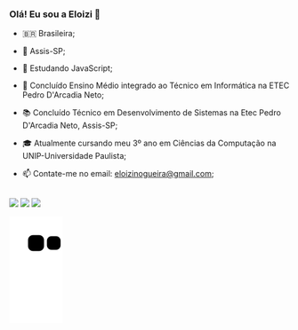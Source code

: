 ### Olá! Eu sou a Eloizi  👋

- 🇧🇷 Brasileira;
- 🏡 Assis-SP;
- 🌱 Estudando JavaScript;
- 💬 Concluído Ensino Médio integrado ao Técnico em Informática na ETEC Pedro D'Arcadia Neto;
- 📚 Concluído Técnico em Desenvolvimento de Sistemas na Etec Pedro D'Arcadia Neto, Assis-SP;
- 🎓 Atualmente cursando meu 3º ano em Ciências da Computação na UNIP-Universidade Paulista;

- 📫 Contate-me no email: eloizinogueira@gmail.com;



  
  ##
 
<div> 
  
  <a href="https://www.instagram.com/eloizi16/" target="_blank"><img src="https://img.shields.io/badge/-Instagram-%23E4405F?style=for-the-badge&logo=instagram&logoColor=white" target="_blank"></a>
  <a href = "mailto:contatoeloizinogueira@gmail.com"><img src="https://img.shields.io/badge/-Gmail-%23333?style=for-the-badge&logo=gmail&logoColor=white" target="_blank"></a>
  <a href="https://www.linkedin.com/in/eloizi-nogueira-6726761a9/" target="_blank"><img src="https://img.shields.io/badge/-LinkedIn-%230077B5?style=for-the-badge&logo=linkedin&logoColor=white" target="_blank"></a> 
 
 ![Snake animation](https://github.com/Eloizi/Eloizi/blob/output/github-contribution-grid-snake.svg)
 
</div>


